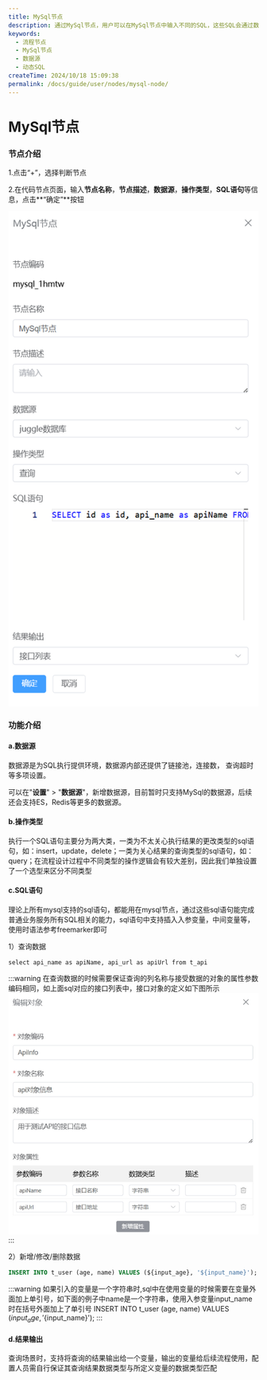 ```yaml
---
title: MySql节点
description: 通过MySql节点，用户可以在MySql节点中输入不同的SQL，这些SQL会通过数据源直接在对应的数据源中执行，MySql节点让编排变得更加灵活。
keywords:
  - 流程节点
  - MySql节点
  - 数据源
  - 动态SQL
createTime: 2024/10/18 15:09:38
permalink: /docs/guide/user/nodes/mysql-node/
---
```


# MySql节点



### 节点介绍
1.点击“+”，选择判断节点

2.在代码节点页面，输入**节点名称**，**节点描述**，**数据源**，**操作类型**，**SQL语句**等信息，点击**“确定”**按钮

![新增mysql节点](images/add_mysql_node.png)

### 功能介绍

#### a.数据源
数据源是为SQL执行提供环境，数据源内部还提供了链接池，连接数， 查询超时等多项设置。

可以在"**设置**" > "**数据源**"，新增数据源，目前暂时只支持MySql的数据源，后续还会支持ES，Redis等更多的数据源。



#### b.操作类型

执行一个SQL语句主要分为两大类，一类为不太关心执行结果的更改类型的sql语句，如：insert，update，delete；一类为关心结果的查询类型的sql语句，如：query；在流程设计过程中不同类型的操作逻辑会有较大差别，因此我们单独设置了一个选型来区分不同类型




#### c.SQL语句

理论上所有mysql支持的sql语句，都能用在mysql节点，通过这些sql语句能完成普通业务服务所有SQL相关的能力，sql语句中支持插入入参变量，中间变量等，使用时语法参考freemarker即可

1）查询数据

```
select api_name as apiName, api_url as apiUrl from t_api
```

:::warning
在查询数据的时候需要保证查询的列名称与接受数据的对象的属性参数编码相同，如上面sql对应的接口列表中，接口对象的定义如下图所示
![接口对象](images/sql_object.png)
:::



2）新增/修改/删除数据

```sql
INSERT INTO t_user (age, name) VALUES (${input_age}, '${input_name}');
```

:::warning
如果引入的变量是一个字符串时,sql中在使用变量的时候需要在变量外面加上单引号，如下面的例子中name是一个字符串，使用入参变量input_name时在括号外面加上了单引号
INSERT INTO t_user (age, name) VALUES (${input_age}, '${input_name}');
:::

#### d.结果输出

查询场景时，支持将查询的结果输出给一个变量，输出的变量给后续流程使用，配置人员需自行保证其查询结果数据类型与所定义变量的数据类型匹配
